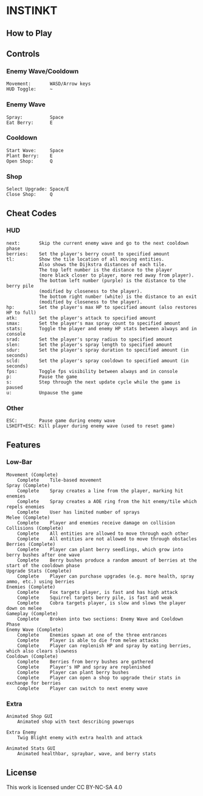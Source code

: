 # INSTINKT

## How to Play

## Controls

### Enemy Wave/Cooldown
    Movement:       WASD/Arrow keys
    HUD Toggle:     ~

### Enemy Wave
    Spray:          Space
    Eat Berry:      E

### Cooldown
    Start Wave:     Space
    Plant Berry:    E
    Open Shop:      Q

### Shop
    Select Upgrade: Space/E
    Close Shop:     Q



## Cheat Codes

### HUD
    next:       Skip the current enemy wave and go to the next cooldown phase
    berries:    Set the player's berry count to specified amount
    tl:         Show the tile location of all moving entities.
                Also shows the Dijkstra distances of each tile.
                The top left number is the distance to the player 
                (more black closer to player, more red away from player).
                The bottom left number (purple) is the distance to the berry pile
                (modified by closeness to the player).
                The bottom right number (white) is the distance to an exit
                (modified by closeness to the player).
    hp:         Set the player's max HP to specified amount (also restores HP to full)
    atk:        Set the player's attack to specified amount
    smax:       Set the player's max spray count to specified amount
    stats:      Toggle the player and enemy HP stats between always and in console    
    srad:       Set the player's spray radius to specified amount
    slen:       Set the player's spray length to specified amount
    sdur:       Set the player's spray duration to specified amount (in seconds)
    scld:       Set the player's spray cooldown to specified amount (in seconds)
    fps:        Toggle fps visibility between always and in console
    p:          Pause the game
    s:          Step through the next update cycle while the game is paused
    u:          Unpause the game

### Other
    ESC:        Pause game during enemy wave
    LSHIFT+ESC: Kill player during enemy wave (used to reset game)



## Features

### Low-Bar

    Movement (Complete)
        Complete    Tile-based movement
    Spray (Complete)
        Complete    Spray creates a line from the player, marking hit enemies
        Complete    Spray creates a AOE ring from the hit enemy/tile which repels enemies
        Complete    User has limited number of sprays
    Melee (Complete)
        Complete    Player and enemies receive damage on collision
    Collisions (Complete)
        Complete    All entities are allowed to move through each other
        Complete    All entities are not allowed to move through obstacles
    Berries (Complete)
        Complete    Player can plant berry seedlings, which grow into berry bushes after one wave
        Complete    Berry bushes produce a random amount of berries at the start of the cooldown phase
    Upgrade Stats (Complete)
        Complete    Player can purchase upgrades (e.g. more health, spray ammo, etc.) using berries
    Enemies (Complete)
        Complete    Fox targets player, is fast and has high attack
        Complete    Squirrel targets berry pile, is fast and weak
        Complete    Cobra targets player, is slow and slows the player down on melee
    Gameplay (Complete)
        Complete    Broken into two sections: Enemy Wave and Cooldown Phase
    Enemy Wave (Complete)
        Complete    Enemies spawn at one of the three entrances
        Complete    Player is able to die from melee attacks
        Complete    Player can replenish HP and spray by eating berries, which also clears slowness
    Cooldown (Complete)
        Complete    Berries from berry bushes are gathered
        Complete    Player's HP and spray are replenished
        Complete    Player can plant berry bushes
        Complete    Player can open a shop to upgrade their stats in exchange for berries
        Complete    Player can switch to next enemy wave

### Extra

    Animated Shop GUI
        Animated shop with text describing powerups

    Extra Enemy
        Twig Blight enemy with extra health and attack

    Animated Stats GUI
        Animated healthbar, spraybar, wave, and berry stats

## License

This work is licensed under CC BY-NC-SA 4.0
